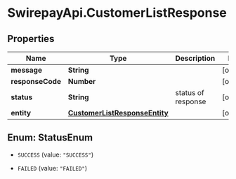 # SwirepayApi.CustomerListResponse

## Properties

Name | Type | Description | Notes
------------ | ------------- | ------------- | -------------
**message** | **String** |  | [optional] 
**responseCode** | **Number** |  | [optional] 
**status** | **String** | status of response | [optional] 
**entity** | [**CustomerListResponseEntity**](CustomerListResponseEntity.md) |  | [optional] 



## Enum: StatusEnum


* `SUCCESS` (value: `"SUCCESS"`)

* `FAILED` (value: `"FAILED"`)




